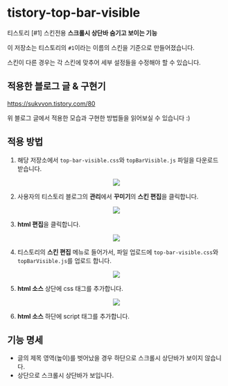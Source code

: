 # tistory-top-bar-visible

티스토리 [#1] 스킨전용 **스크롤시 상단바 숨기고 보이는 기능**

이 저장소는 티스토리의 `#1`이라는 이름의 스킨을 기준으로 만들어졌습니다.

스킨이 다른 경우는 각 스킨에 맞추어 세부 설정들을 수정해야 할 수 있습니다.

## 적용한 블로그 글 & 구현기

https://sukvvon.tistory.com/80

위 블로그 글에서 적용한 모습과 구현한 방법들을 읽어보실 수 있습니다 :)

## 적용 방법

1. 해당 저장소에서 `top-bar-visible.css`와 `topBarVisible.js` 파일을 다운로드 받습니다.

<p align="center">
  <img src="https://user-images.githubusercontent.com/66409882/154897522-2fecaa7e-8145-4768-ab3b-99cea7d57f3d.png" />
</p>

2. 사용자의 티스토리 블로그의 **관리**에서 **꾸미기**의 **스킨 편집**을 클릭합니다.

<p align="center">
  <img src="https://user-images.githubusercontent.com/66409882/154897955-50cd5dca-4613-40d7-8a39-c86a38ca4b8b.png" />
</p>

3. **html 편집**을 클릭합니다.

<p align="center">
  <img src="https://user-images.githubusercontent.com/66409882/158054802-b86942f3-f986-4560-8e39-dd7e8713e334.png">
</p>

4. 티스토리의 **스킨 편집** 메뉴로 들어가서, 파일 업로드에 `top-bar-visible.css`와 `topBarVisible.js`를 업로드 합니다.

<p align="center">
  <img src="https://user-images.githubusercontent.com/66409882/158055729-9ba004e1-5a18-4b7e-ae4d-ba495feccd36.png">
</p>

5. **html 소스** 상단에 css 태그를 추가합니다.

<p align="center">
  <img src="https://user-images.githubusercontent.com/66409882/158055783-b81e4228-8c59-4202-87bd-96394cb5f358.png">
</p>

6. **html 소스** 하단에 script 태그를 추가합니다.

## 기능 명세

- 글의 제목 영역(높이)를 벗어났을 경우 하단으로 스크롤시 상단바가 보이지 않습니다.
- 상단으로 스크롤시 상단바가 보입니다.
